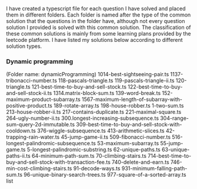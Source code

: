 I have created a typescript file for each question I have solved and placed them in different folders.
Each folder is named after the type of the common solution that the questions in the folder have, although not every question solution I provided is solved with this common solution. The classification of these common solutions is mainly from some learning plans provided by the leetcode platform.
I have listed my solutions below according to different solution types.

### Dynamic programming
(Folder name: dynamicProgramming)
1014-best-sightseeing-pair.ts
1137-tribonacci-number.ts
118-pascals-triangle.ts
119-pascals-triangle-ii.ts
120-triangle.ts
121-best-time-to-buy-and-sell-stock.ts
122-best-time-to-buy-and-sell-stock-ii.ts
1314.matrix-block-sum.ts
139-word-break.ts
152-maximum-product-subarray.ts
1567-maximum-length-of-subarray-with-positive-product.ts
189-rotate-array.ts
198-house-robber.ts
1-two-sum.ts
213-house-robber-ii.ts
217-contains-duplicate.ts
221-maximal-square.ts
264-ugly-number-ii.ts
300.longest-increasing-subsequence.ts
304-range-sum-query-2d-immutable.ts
309-best-time-to-buy-and-sell-stock-with-cooldown.ts
376-wiggle-subsequence.ts
413-arithmetic-slices.ts
42-trapping-rain-water.ts
45-jump-game-ii.ts
509-fibonacci-number.ts
516-longest-palindromic-subsequence.ts
53-maximum-subarray.ts
55-jump-game.ts
5-longest-palindromic-substring.ts
62-unique-paths.ts
63-unique-paths-ii.ts
64-minimum-path-sum.ts
70-climbing-stairs.ts
714-best-time-to-buy-and-sell-stock-with-transaction-fee.ts
740-delete-and-earn.ts
746-min-cost-climbing-stairs.ts
91-decode-ways.ts
931-minimum-falling-path-sum.ts
96-unique-binary-search-trees.ts
977-square-of-a-sorted-array.ts
list
